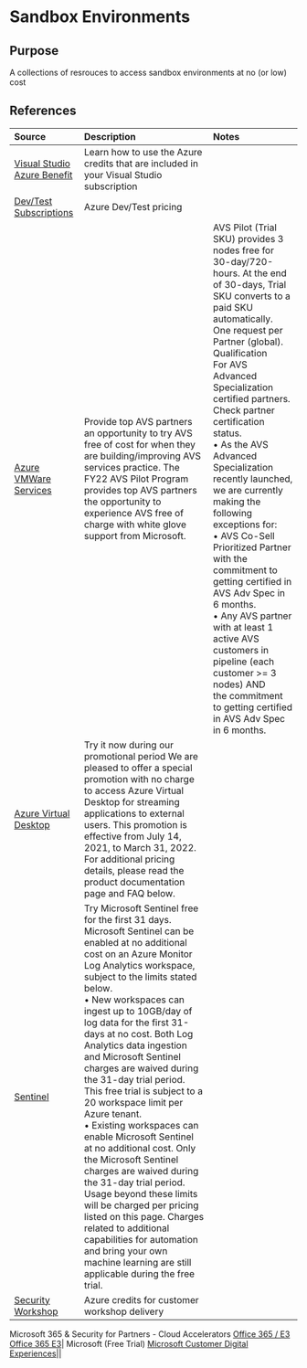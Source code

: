 # Sandbox Environments

## Purpose

A collections of resrouces to access sandbox environments at no (or low) cost

## References


Source | Description | Notes
:----- | :-----  | :-----
[Visual Studio Azure Benefit](https://azure.microsoft.com/en-ca/pricing/member-offers/credit-for-visual-studio-subscribers/)	| Learn how to use the Azure credits that are included in your Visual Studio subscription
[Dev/Test Subscriptions](https://azure.microsoft.com/en-us/pricing/dev-test/#overview)| Azure Dev/Test pricing |
[Azure VMWare Services]()|Provide top AVS partners an opportunity to try AVS free of cost for when they are building/improving AVS services practice. The FY22 AVS Pilot Program provides top AVS partners the opportunity to experience AVS free of charge with white glove support from Microsoft. | AVS Pilot (Trial SKU) provides 3 nodes free for 30-day/720-hours. At the end of 30-days, Trial SKU converts to a paid SKU automatically. One request per Partner (global). <br> Qualification <br> For AVS Advanced Specialization certified partners. Check partner certification status. <br> •	As the AVS Advanced Specialization recently launched, we are currently making the following exceptions for: <br> •	AVS Co-Sell Prioritized Partner with the commitment to getting certified in AVS Adv Spec in 6 months. <br> •	Any AVS partner with at least 1 active AVS customers in pipeline (each customer >= 3 nodes) AND <br> the commitment to getting certified in AVS Adv Spec in 6 months.
[Azure Virtual Desktop]() |Try it now during our promotional period We are pleased to offer a special promotion with no charge to access Azure Virtual Desktop for streaming applications to external users. This promotion is effective from July 14, 2021, to March 31, 2022. For additional pricing details, please read the product documentation page and FAQ below.|
[Sentinel](https://azure.microsoft.com/en-us/pricing/details/microsoft-sentinel/) | Try Microsoft Sentinel free for the first 31 days. Microsoft Sentinel can be enabled at no additional cost on an Azure Monitor Log Analytics workspace, subject to the limits stated below. <br> •	New workspaces can ingest up to 10GB/day of log data for the first 31-days at no cost. Both Log Analytics data ingestion and Microsoft Sentinel charges are waived during the 31-day trial period. This free trial is subject to a 20 workspace limit per Azure tenant. <br> •	Existing workspaces can enable Microsoft Sentinel at no additional cost. Only the Microsoft Sentinel charges are waived during the 31-day trial period. <br> Usage beyond these limits will be charged per pricing listed on this page. Charges related to additional capabilities for automation and bring your own machine learning are still applicable during the free trial.
[Security Workshop]()| Azure credits for customer workshop delivery
Microsoft 365 & Security for Partners - Cloud Accelerators
[Office 365 / E3 Office 365 E3]()| Microsoft (Free Trial)
[Microsoft Customer Digital Experiences]()||
